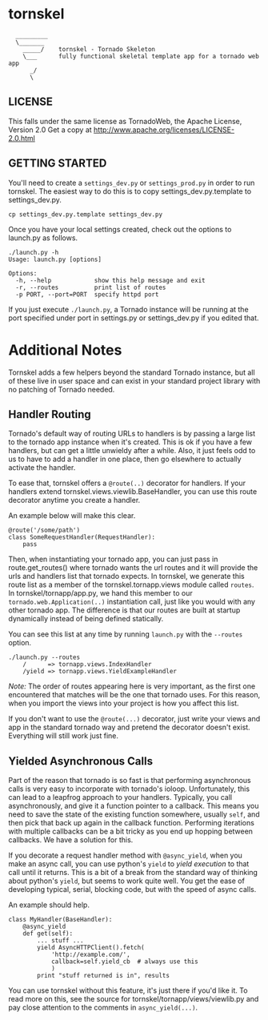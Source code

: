 
tornskel
========

      _________
      \_______
        _____/    tornskel - Tornado Skeleton
        \___      fully functional skeletal template app for a tornado web app
          _/
          \


LICENSE
-------

This falls under the same license as TornadoWeb,
the Apache License, Version 2.0
Get a copy at http://www.apache.org/licenses/LICENSE-2.0.html

GETTING STARTED
---------------

You'll need to create a `settings_dev.py` or `settings_prod.py` in order to run
tornskel.  The easiest way to do this is to copy settings_dev.py.template to
settings_dev.py.

    cp settings_dev.py.template settings_dev.py

Once you have your local settings created, check out the options to launch.py
as follows.

	./launch.py -h
	Usage: launch.py [options]

	Options:
	  -h, --help            show this help message and exit
	  -r, --routes          print list of routes
	  -p PORT, --port=PORT  specify httpd port

If you just execute `./launch.py`, a Tornado instance will be running at the
port specified under port in settings.py or settings_dev.py if you
edited that.

Additional Notes
================

Tornskel adds a few helpers beyond the standard Tornado instance, but all of
these live in user space and can exist in your standard project library with no
patching of Tornado needed.

Handler Routing
---------------

Tornado's default way of routing URLs to handlers is by passing a large
list to the tornado app instance when it's created.  This is ok if you have a
few handlers, but can get a little unwieldy after a while.  Also, it just feels
odd to us to have to add a handler in one place, then go elsewhere to actually
activate the handler.

To ease that, tornskel offers a `@route(..)` decorator for handlers.  If your
handlers extend tornskel.views.viewlib.BaseHandler, you can use this route
decorator anytime you create a handler.

An example below will make this clear.

    @route('/some/path')
    class SomeRequestHandler(RequestHandler):
        pass

Then, when instantiating your tornado app, you can just pass in
route.get_routes() where tornado wants the url routes and it will provide the
urls and handlers list that tornado expects.  In tornskel, we generate this
route list as a member of the tornskel.tornapp.views module called `routes`.
In tornskel/tornapp/app.py, we hand this member to our
`tornado.web.Application(..)` instantiation call, just like you would with any
other tornado app.  The difference is that our routes are built at startup
dynamically instead of being defined statically.

You can see this list at any time by running `launch.py` with the `--routes`
option.

    ./launch.py --routes
        /      => tornapp.views.IndexHandler
        /yield => tornapp.views.YieldExampleHandler

*Note:* The order of routes appearing here is very important, as the first one
encountered that matches will be the one that tornado uses.  For this reason,
when you import the views into your project is how you affect this list.

If you don't want to use the `@route(...)` decorator, just write your views and
app in the standard tornado way and pretend the decorator doesn't exist.
Everything will still work just fine.

Yielded Asynchronous Calls
--------------------------

Part of the reason that tornado is so fast is that performing asynchronous
calls is very easy to incorporate with tornado's ioloop.  Unfortunately, this
can lead to a leapfrog approach to your handlers.  Typically, you call
asynchronously, and give it a function pointer to a callback.  This means
you need to save the state of the existing function somewhere, usually `self`,
and then pick that back up again in the callback function.  Performing
iterations with multiple callbacks can be a bit tricky as you end up hopping
between callbacks.  We have a solution for this.

If you decorate a request handler method with `@async_yield`, when you make an
async call, you can use python's `yield` to _yield execution_ to that call
until it returns.  This is a bit of a break from the standard way of thinking
about python's `yield`, but seems to work quite well.  You get the ease of
developing typical, serial, blocking code, but with the speed of async calls.

An example should help.

    class MyHandler(BaseHandler):
        @async_yield
        def get(self):
            ... stuff ...
            yield AsyncHTTPClient().fetch(
                'http://example.com/',
                callback=self.yield_cb  # always use this
                )
            print "stuff returned is in", results

You can use tornskel without this feature, it's just there if you'd like
it.  To read more on this, see the source for tornskel/tornapp/views/viewlib.py
and pay close attention to the comments in `async_yield(...)`.


